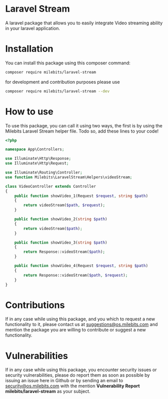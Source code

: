 Laravel Stream
==
A laravel package that allows you to easily integrate Video streaming ability in your laravel application.
# Installation
You can install this package using this composer command:
```bash
composer require milebits/laravel-stream
```

for development and contribution purposes please use

```bash
composer require milebits/laravel-stream --dev
```

# How to use

To use this package, you can call it using two ways, the first is by using the Milebits Laravel Stream helper file. Todo
so, add these lines to your code!

```php
<?php

namespace App\Controllers;

use Illuminate\Http\Response;
use Illuminate\Http\Request;

use Illuminate\Routing\Controller;
use function Milebits\LaravelStream\Helpers\videoStream;

class VideoController extends Controller
{
    public function showVideo_1(Request $request, string $path)
    {
        return videoStream($path, $request);
    }

    public function showVideo_2(string $path)
    {
        return videoStream($path);
    }

    public function showVideo_3(string $path)
    {
        return Response::videoStream($path);
    }

    public function showVideo_4(Request $request, string $path)
    {
        return Response::videoStream($path, $request);
    }
}
```
# Contributions
If in any case while using this package, and you which to request a new functionality to it, please contact us at suggestions@os.milebits.com and mention the package you are willing to contribute or suggest a new functionality.

# Vulnerabilities
If in any case while using this package, you encounter security issues or security vulnerabilities, please do report them as soon as possible by issuing an issue here in Github or by sending an email to security@os.milebits.com with the mention **Vulnerability Report milebits/laravel-stream** as your subject.
